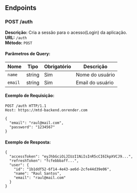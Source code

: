 ## Endpoints

### **POST /auth**

**Descrição:** Cria a sessão para o acesso(Login) da aplicação.  
**URL:** `/auth`  
**Método:** `POST`

#### **Parâmetros de Query:**

| Nome    | Tipo   | Obrigatório | Descrição        |
| ------- | ------ | ----------- | ---------------- |
| `name`  | string | Sim         | Nome do usuário  |
| `email` | string | Sim         | Email do usuário |

#### **Exemplo de Requisição:**

```http
POST /auth HTTP/1.1
Host: https://mtd-backend.onrender.com

{
  "email": "raul@mail.com",
  "password": "1234567"
}
```

#### **Exemplo de Resposta:**

```http
{
  "accessToken": "eyJhbGciOiJIUzI1NiIsInR5cCI6IkpXVCJ9...",
  "refreshToken": "fcfebbbaff...",
  "user": {
    "id": "1b1ddf52-6f14-4e43-ae6d-2cfe44d39e06",
    "name": "Raul Santos",
    "email": "raul@mail.com"
  }
}
```
